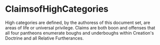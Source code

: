 # ClaimsofHighCategories
High categories are defined, by the authoress of this document set, are areas of life or universal privilege. Claims are both boon and offenses that all four pantheons enumerate boughs and underboughs within Creation's Doctrine and all Relative Furtherances.
